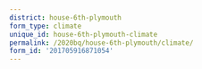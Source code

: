 ```yaml
---
district: house-6th-plymouth
form_type: climate
unique_id: house-6th-plymouth-climate
permalink: /2020bq/house-6th-plymouth/climate/
form_id: '201705916871054'
---
```

